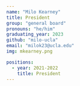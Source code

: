 ```yaml
---
name: "Milo Kearney"
title: President
group: "general board"
pronouns: "he/him"
graduating_year: 2023
github: "milo-ucla"
email: "milok23@ucla.edu"
img: mkearney.png

positions:
  - year: 2021-2022
    title: President
---
```

